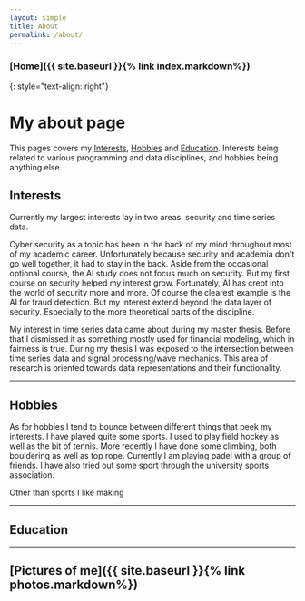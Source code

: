 ```yaml
---
layout: simple
title: About
permalink: /about/
---
```


### [Home]({{ site.baseurl }}{% link index.markdown%})
{: style="text-align: right"}

# My about page

This pages covers my [Interests](#interests), [Hobbies](#hobbies) and [Education](#education). Interests being related to various programming and data disciplines, and hobbies being anything else.

## Interests

Currently my largest interests lay in two areas: security and time series data.

Cyber security as a topic has been in the back of my mind throughout most of my academic career. Unfortunately because security and academia don't go well together, it had to stay in the back. Aside from the occasional optional course, the AI study does not focus much on security. But my first course on security helped my interest grow. Fortunately, AI has crept into the world of security more and more. Of course the clearest example is the AI for fraud detection. But my interest extend beyond the data layer of security. Especially to the more theoretical parts of the discipline.

My interest in time series data came about during my master thesis. Before that I dismissed it as something mostly used for financial modeling, which in fairness is true. During my thesis I was exposed to the intersection between time series data and signal processing/wave mechanics. This area of research is oriented towards data representations and their functionality.

___
## Hobbies

As for hobbies I tend to bounce between different things that peek my interests. I have played quite some sports. I used to play field hockey as well as the bit of tennis. More recently I have done some climbing, both bouldering as well as top rope. Currently I am playing padel with a group of friends. I have also tried out some sport through the university sports association.

Other than sports I like making

___
## Education

___
## [Pictures of me]({{ site.baseurl }}{% link photos.markdown%})
